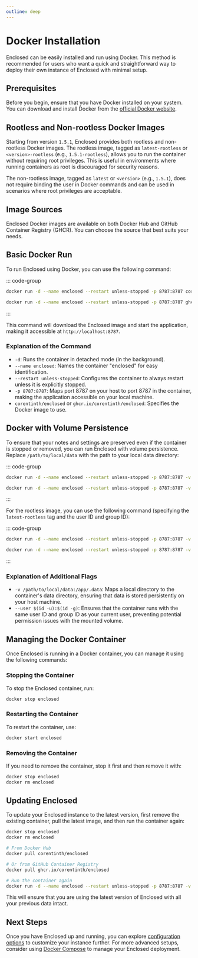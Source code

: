 ```yaml
---
outline: deep
---
```


# Docker Installation

Enclosed can be easily installed and run using Docker. This method is recommended for users who want a quick and straightforward way to deploy their own instance of Enclosed with minimal setup.

## Prerequisites

Before you begin, ensure that you have Docker installed on your system. You can download and install Docker from the [official Docker website](https://www.docker.com/get-started).

## Rootless and Non-rootless Docker Images

Starting from version `1.5.1`, Enclosed provides both rootless and non-rootless Docker images. The rootless image, tagged as `latest-rootless` or `<version>-rootless` (e.g., `1.5.1-rootless`), allows you to run the container without requiring root privileges. This is useful in environments where running containers as root is discouraged for security reasons.

The non-rootless image, tagged as `latest` or `<version>` (e.g., `1.5.1`), does not require binding the user in Docker commands and can be used in scenarios where root privileges are acceptable.

## Image Sources

Enclosed Docker images are available on both Docker Hub and GitHub Container Registry (GHCR). You can choose the source that best suits your needs.

## Basic Docker Run

To run Enclosed using Docker, you can use the following command:

::: code-group

```bash [From Docker Hub]
docker run -d --name enclosed --restart unless-stopped -p 8787:8787 corentinth/enclosed
```

```bash [From GHCR]
docker run -d --name enclosed --restart unless-stopped -p 8787:8787 ghcr.io/corentinth/enclosed
```
:::

This command will download the Enclosed image and start the application, making it accessible at `http://localhost:8787`.

### Explanation of the Command

- `-d`: Runs the container in detached mode (in the background).
- `--name enclosed`: Names the container "enclosed" for easy identification.
- `--restart unless-stopped`: Configures the container to always restart unless it is explicitly stopped.
- `-p 8787:8787`: Maps port 8787 on your host to port 8787 in the container, making the application accessible on your local machine.
- `corentinth/enclosed` or `ghcr.io/corentinth/enclosed`: Specifies the Docker image to use.

## Docker with Volume Persistence

To ensure that your notes and settings are preserved even if the container is stopped or removed, you can run Enclosed with volume persistence. Replace `/path/to/local/data` with the path to your local data directory:

::: code-group
```bash [From Docker Hub]
docker run -d --name enclosed --restart unless-stopped -p 8787:8787 -v /path/to/local/data:/app/.data corentinth/enclosed
```

```bash [From GHCR]
docker run -d --name enclosed --restart unless-stopped -p 8787:8787 -v /path/to/local/data:/app/.data ghcr.io/corentinth/enclosed
```
:::

For the rootless image, you can use the following command (specifying the `latest-rootless` tag and the user ID and group ID):

::: code-group
```bash [From Docker Hub]
docker run -d --name enclosed --restart unless-stopped -p 8787:8787 -v /path/to/local/data:/app/.data --user $(id -u):$(id -g) corentinth/enclosed:latest-rootless
```

```bash [From GHCR]
docker run -d --name enclosed --restart unless-stopped -p 8787:8787 -v /path/to/local/data:/app/.data --user $(id -u):$(id -g) ghcr.io/corentinth/enclosed:latest-rootless
```
:::

### Explanation of Additional Flags

- `-v /path/to/local/data:/app/.data`: Maps a local directory to the container's data directory, ensuring that data is stored persistently on your host machine.
- `--user $(id -u):$(id -g)`: Ensures that the container runs with the same user ID and group ID as your current user, preventing potential permission issues with the mounted volume.

## Managing the Docker Container

Once Enclosed is running in a Docker container, you can manage it using the following commands:

### Stopping the Container

To stop the Enclosed container, run:

```bash
docker stop enclosed
```

### Restarting the Container

To restart the container, use:

```bash
docker start enclosed
```

### Removing the Container

If you need to remove the container, stop it first and then remove it with:

```bash
docker stop enclosed
docker rm enclosed
```

## Updating Enclosed

To update your Enclosed instance to the latest version, first remove the existing container, pull the latest image, and then run the container again:

```bash
docker stop enclosed
docker rm enclosed

# From Docker Hub
docker pull corentinth/enclosed

# Or from GitHub Container Registry
docker pull ghcr.io/corentinth/enclosed

# Run the container again
docker run -d --name enclosed --restart unless-stopped -p 8787:8787 -v /path/to/local/data:/app/.data --user $(id -u):$(id -g) corentinth/enclosed
```

This will ensure that you are using the latest version of Enclosed with all your previous data intact.

## Next Steps

Once you have Enclosed up and running, you can explore [configuration options](./configuration) to customize your instance further. For more advanced setups, consider using [Docker Compose](./docker-compose) to manage your Enclosed deployment.
